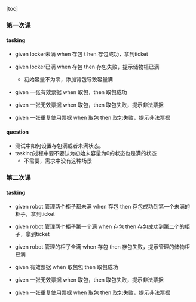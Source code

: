 [toc]

### 第一次课

#### tasking

- given locker未满  when 存包 t hen 存包成功，拿到ticket

- given locker已满 when 存包 then 存包失败，提示储物柜已满
     - 初始容量不为零，添加背包导致容量满

- given 一张有效票据 when 取包，then 取包成功

- given 一张无效票据 when 取包，then 取包失败，提示非法票据

- given 一张重复使用票据 when 取包 then 取包失败，提示非法票据

#### question

- 测试中如何设置存包满或者未满状态。
- tasking过程中要不要认为初始未容量为0的状态也是满的状态
  - 不需要，需求中没有这种场景





### 第二次课

#### tasking

- given robot 管理两个柜子都未满 when 存包 then 存包成功到第一个未满的柜子，拿到ticket

- given robot 管理两个柜子第一个满 when 存包 then 存包成功到第二个的柜子，拿到ticket

- given robot 管理的柜子全满 when 存包 then 存包失败，提示管理的储物柜已满 

- given 有效票据  when 取包包 then 取包成功

- given 一张无效票据 when 取包，then 取包失败，提示非法票据

- given 一张重复使用票据 when 取包 then 取包失败，提示非法票据